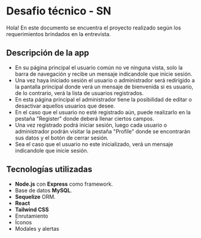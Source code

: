 # Desafio técnico - SN

Hola! En este documento se encuentra el proyecto realizado según los requerimientos brindados en la entrevista.

## Descripción de la app

* En su página principal el usuario común no ve ninguna vista, solo la barra de navegación y recibe un mensaje indicandole que inicie sesión.
* Una vez haya iniciado sesión el usuario o administrador será redirigido a la pantalla principal donde verá un mensaje de bienvenida si es usuario, de lo contrario, verá la lista de usuarios registrados.
* En esta página principal el administrador tiene la posibilidad de editar o desactivar aquellos usuarios que desee.
* En el caso que el usuario no esté registrado aún, puede realizarlo en la pestaña "Register" donde deberá llenar ciertos campos.
* Una vez registrado podrá iniciar sesión, luego cada usuario o administrador podrán visitar la pestaña "Profile" donde se encontrarán sus datos y el botón de cerrar sesión.
* Sea el caso que el usuario no este inicializado, verá un mensaje indicandole que inicie sesión.

## Tecnologías utilizadas
+ **Node.js** con **Express** como framework.
+ Base de datos **MySQL**.
+ **Sequelize** ORM.
+ **React**
+ **Tailwind CSS**
+ Enrutamiento
+ Íconos
+ Modales y alertas